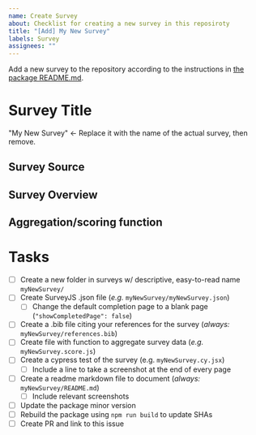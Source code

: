 ```yaml
---
name: Create Survey
about: Checklist for creating a new survey in this reposiroty
title: "[Add] My New Survey"
labels: Survey
assignees: ""
---
```


Add a new survey to the repository according to the instructions in [the package README.md](https://github.com/comanlab/surveys#readme).

# Survey Title

"My New Survey" <- Replace it with the name of the actual survey, then remove.

## Survey Source

## Survey Overview

## Aggregation/scoring function

# Tasks

- [ ] Create a new folder in surveys w/ descriptive, easy-to-read name `myNewSurvey/`
- [ ] Create SurveyJS .json file (_e.g._ `myNewSurvey/myNewSurvey.json`)
  - [ ] Change the default completion page to a blank page (`"showCompletedPage": false`)
- [ ] Create a .bib file citing your references for the survey (_always:_ `myNewSurvey/references.bib`)
- [ ] Create file with function to aggregate survey data (_e.g._ `myNewSurvey.score.js`)
- [ ] Create a cypress test of the survey (e.g. `myNewSurvey.cy.jsx`)
  - [ ] Include a line to take a screenshot at the end of every page
- [ ] Create a readme markdown file to document (_always:_ `myNewSurvey/README.md`)
  - [ ] Include relevant screenshots
- [ ] Update the package minor version
- [ ] Rebuild the package using `npm run build` to update SHAs
- [ ] Create PR and link to this issue